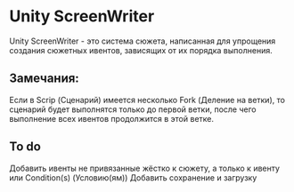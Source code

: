 # Unity ScreenWriter
Unity ScreenWriter - это система сюжета, написанная для упрощения создания сюжетных ивентов, зависящих от их порядка выполнения. 

## Замечания:
Если в Scrip (Сценарий) имеется несколько Fork (Деление на ветки), то сценарий будет выполнятся только до первой ветки, после чего выполнение всех ивентов продолжится в этой ветке.


## To do
Добавить ивенты не привязанные жёстко к сюжету, а только к ивенту или Condition(s) (Условию(ям))
Добавить сохранение и загрузку
